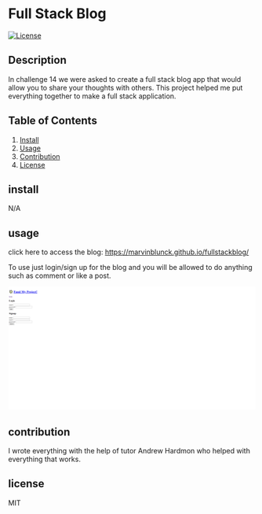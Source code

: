 # Full Stack Blog
  [![License](https://img.shields.io/badge/License-MIT-blue.svg)](https://opensource.org/licenses/MIT)
## Description
In challenge 14 we were asked to create a full stack blog app that would allow you to share your thoughts with others. This project helped me put everything together to make a full stack application.
## Table of Contents
1. [Install](#install)
2. [Usage](#usage)
3. [Contribution](#contribution)
4. [License](#license)

## install
N/A

## usage
click here to access the blog: https://marvinblunck.github.io/fullstackblog/

To use just login/sign up for the blog and you will be allowed to do anything such as comment or like a post. 

![Preview](./images/screencapture-localhost-3001-login-2023-06-12-18_57_18.jpg)

## contribution
I wrote everything with the help of tutor Andrew Hardmon who helped with everything that works.

## license
MIT